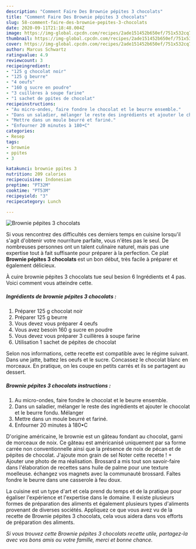 ```yaml
---
description: "Comment Faire Des Brownie pépites 3 chocolats"
title: "Comment Faire Des Brownie pépites 3 chocolats"
slug: 58-comment-faire-des-brownie-pepites-3-chocolats
date: 2020-09-11T21:18:48.004Z
image: https://img-global.cpcdn.com/recipes/2ade151452b650ef/751x532cq70/brownie-pepites-3-chocolats-photo-principale-de-la-recette.jpg
thumbnail: https://img-global.cpcdn.com/recipes/2ade151452b650ef/751x532cq70/brownie-pepites-3-chocolats-photo-principale-de-la-recette.jpg
cover: https://img-global.cpcdn.com/recipes/2ade151452b650ef/751x532cq70/brownie-pepites-3-chocolats-photo-principale-de-la-recette.jpg
author: Marcus Schwartz
ratingvalue: 4.9
reviewcount: 3
recipeingredient:
- "125 g chocolat noir"
- "125 g beurre"
- "4 oeufs"
- "160 g sucre en poudre"
- "3 cuillères à soupe farine"
- "1 sachet de ppites de chocolat"
recipeinstructions:
- "Au micro-ondes, faire fondre le chocolat et le beurre ensemble."
- "Dans un saladier, mélanger le reste des ingrédients et ajouter le chocolat et le beurre fondu. Mélanger"
- "Mettre dans un moule beurré et fariné."
- "Enfourner 20 minutes à 180•C"
categories:
- Resep
tags:
- brownie
- ppites
- 3

katakunci: brownie ppites 3 
nutrition: 209 calories
recipecuisine: Indonesian
preptime: "PT32M"
cooktime: "PT53M"
recipeyield: "3"
recipecategory: Lunch

---
```



![Brownie pépites 3 chocolats](https://img-global.cpcdn.com/recipes/2ade151452b650ef/751x532cq70/brownie-pepites-3-chocolats-photo-principale-de-la-recette.jpg)

Si vous rencontrez des difficultés ces derniers temps en cuisine lorsqu'il s'agit d'obtenir votre nourriture parfaite, vous n'êtes pas le seul. De nombreuses personnes ont un talent culinaire naturel, mais pas une expertise tout à fait suffisante pour préparer à la perfection. Ce plat <strong> Brownie pépites 3 chocolats </strong> est un bon début, très facile à préparer et également délicieux.

<!--inarticleads1-->

À cuire brownie pépites 3 chocolats tue seul besion 6 Ingrédients et 4 pas. Voici comment vous atteindre cette.

##### Ingrédients de brownie pépites 3 chocolats :

1. Préparer 125 g chocolat noir
1. Préparer 125 g beurre
1. Vous devez vous préparer 4 oeufs
1. Vous avez besoin 160 g sucre en poudre
1. Vous devez vous préparer 3 cuillères à soupe farine
1. Utilisation 1 sachet de pépites de chocolat


Selon nos informations, cette recette est compatible avec le régime suivant. Dans une jatte, battez les oeufs et le sucre. Concassez le chocolat blanc en morceaux. En pratique, on les coupe en petits carrés et ils se partagent au dessert. 

<!--inarticleads2-->

##### Brownie pépites 3 chocolats instructions :

1. Au micro-ondes, faire fondre le chocolat et le beurre ensemble.
1. Dans un saladier, mélanger le reste des ingrédients et ajouter le chocolat et le beurre fondu. Mélanger
1. Mettre dans un moule beurré et fariné.
1. Enfourner 20 minutes à 180•C


D&#39;origine américaine, le brownie est un gâteau fondant au chocolat, garni de morceaux de noix. Ce gâteau est américanisé uniquement par sa forme carrée non conventionnelle ainsi que la présence de noix de pécan et de pépites de chocolat. J&#39;ajoute mon grain de sel Noter cette recette ! + Ajouter une photo de ma réalisation. Brossard a mis tout son savoir-faire dans l&#39;élaboration de recettes sans huile de palme pour une texture moelleuse. échangez vos magnets avec la communauté brossard. Faîtes fondre le beurre dans une casserole à feu doux. 

<!--inarticleads1-->

<p>
La cuisine est un type d'art et cela prend du temps et de la pratique pour égaliser l'expérience et l'expertise dans le domaine. Il existe plusieurs formes de préparation des aliments et également plusieurs types d'aliments provenant de diverses sociétés. Appliquez ce que vous avez vu de la recette de Brownie pépites 3 chocolats, cela vous aidera dans vos efforts de préparation des aliments.
</p>

<p>
<i>Si vous trouvez cette Brownie pépites 3 chocolats recette utile, partagez-la avec vos bons amis ou votre famille, merci et bonne chance.</i>
</p>
